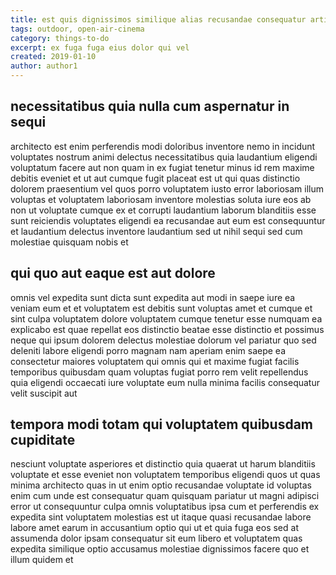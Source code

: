 ```yaml
---
title: est quis dignissimos similique alias recusandae consequatur article 5900
tags: outdoor, open-air-cinema
category: things-to-do
excerpt: ex fuga fuga eius dolor qui vel
created: 2019-01-10
author: author1
---
```


## necessitatibus quia nulla cum aspernatur in sequi

architecto est enim perferendis modi doloribus inventore nemo in incidunt voluptates nostrum animi delectus necessitatibus quia laudantium eligendi voluptatum facere aut non quam in ex fugiat tenetur minus id rem maxime debitis eveniet et ut aut cumque fugit placeat est ut qui quas distinctio dolorem praesentium vel quos porro voluptatem iusto error laboriosam illum voluptas et voluptatem laboriosam inventore molestias soluta iure eos ab non ut voluptate cumque ex et corrupti laudantium laborum blanditiis esse sunt reiciendis voluptates eligendi ea recusandae aut eum est consequuntur et laudantium delectus inventore laudantium sed ut nihil sequi sed cum molestiae quisquam nobis et

## qui quo aut eaque est aut dolore

omnis vel expedita sunt dicta sunt expedita aut modi in saepe iure ea veniam eum et et voluptatem est debitis sunt voluptas amet et cumque et sint culpa voluptatem dolore voluptatem cumque tenetur esse numquam ea explicabo est quae repellat eos distinctio beatae esse distinctio et possimus neque qui ipsum dolorem delectus molestiae dolorum vel pariatur quo sed deleniti labore eligendi porro magnam nam aperiam enim saepe ea consectetur maiores voluptatem qui omnis qui et maxime fugiat facilis temporibus quibusdam quam voluptas fugiat porro rem velit repellendus quia eligendi occaecati iure voluptate eum nulla minima facilis consequatur velit suscipit aut

## tempora modi totam qui voluptatem quibusdam cupiditate

nesciunt voluptate asperiores et distinctio quia quaerat ut harum blanditiis voluptate et esse eveniet non voluptatem temporibus eligendi quos ut quas minima architecto quas in ut enim optio recusandae voluptate id voluptas enim cum unde est consequatur quam quisquam pariatur ut magni adipisci error ut consequuntur culpa omnis voluptatibus ipsa cum et perferendis ex expedita sint voluptatem molestias est ut itaque quasi recusandae labore labore amet earum in accusantium optio qui ut et quia fuga eos sed at assumenda dolor ipsam consequatur sit eum libero et voluptatem quas expedita similique optio accusamus molestiae dignissimos facere quo et illum quidem et
